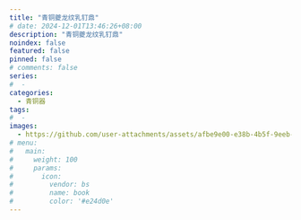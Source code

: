 ```yaml
---
title: "青铜夔龙纹乳钉鼎"
# date: 2024-12-01T13:46:26+08:00
description: "青铜夔龙纹乳钉鼎"
noindex: false
featured: false
pinned: false
# comments: false
series:
#  - 
categories:
  - 青铜器
tags:
#  - 
images:
  - https://github.com/user-attachments/assets/afbe9e00-e38b-4b5f-9eeb-15cb949d6dbc
# menu:
#   main:
#     weight: 100
#     params:
#       icon:
#         vendor: bs
#         name: book
#         color: '#e24d0e'
---
```

